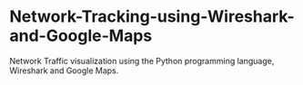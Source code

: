 # Network-Tracking-using-Wireshark-and-Google-Maps
Network Traffic visualization using the Python programming language, Wireshark and Google Maps.
